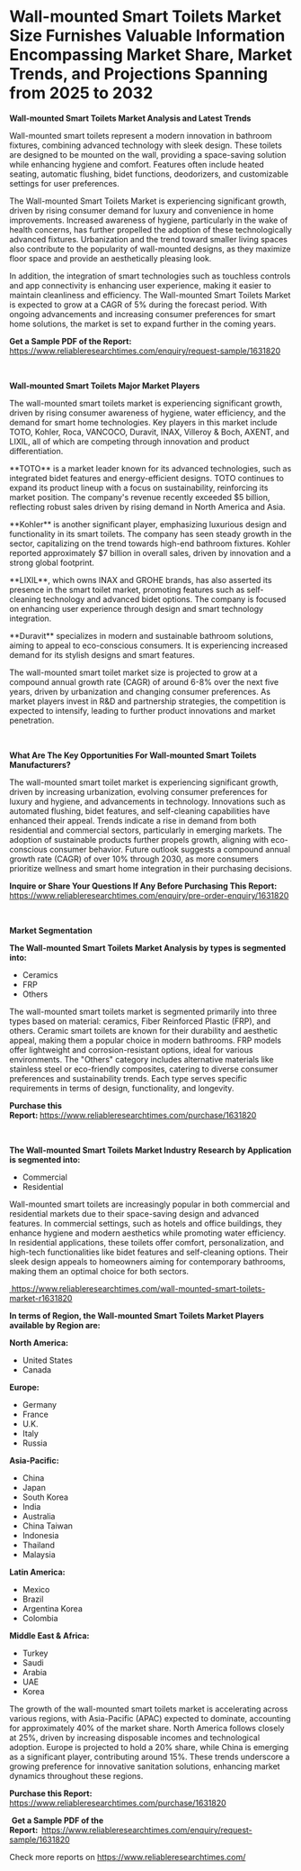 <p><h1>Wall-mounted Smart Toilets Market Size Furnishes Valuable Information Encompassing Market Share, Market Trends, and Projections Spanning from 2025 to 2032</h1></p><p><strong>Wall-mounted Smart Toilets Market Analysis and Latest Trends</strong></p>
<p><p>Wall-mounted smart toilets represent a modern innovation in bathroom fixtures, combining advanced technology with sleek design. These toilets are designed to be mounted on the wall, providing a space-saving solution while enhancing hygiene and comfort. Features often include heated seating, automatic flushing, bidet functions, deodorizers, and customizable settings for user preferences.</p><p>The Wall-mounted Smart Toilets Market is experiencing significant growth, driven by rising consumer demand for luxury and convenience in home improvements. Increased awareness of hygiene, particularly in the wake of health concerns, has further propelled the adoption of these technologically advanced fixtures. Urbanization and the trend toward smaller living spaces also contribute to the popularity of wall-mounted designs, as they maximize floor space and provide an aesthetically pleasing look.</p><p>In addition, the integration of smart technologies such as touchless controls and app connectivity is enhancing user experience, making it easier to maintain cleanliness and efficiency. The Wall-mounted Smart Toilets Market is expected to grow at a CAGR of 5% during the forecast period. With ongoing advancements and increasing consumer preferences for smart home solutions, the market is set to expand further in the coming years.</p></p>
<p><strong>Get a Sample PDF of the Report:&nbsp;</strong> <a href="https://www.reliableresearchtimes.com/enquiry/request-sample/1631820?utm_campaign=2199&utm_medium=2&utm_source=Github&utm_content=ia&utm_term=29032025&utm_id=wall-mounted-smart-toilets">https://www.reliableresearchtimes.com/enquiry/request-sample/1631820</a></p>
<p>&nbsp;</p>
<p><strong>Wall-mounted Smart Toilets Major Market Players</strong></p>
<p><p>The wall-mounted smart toilets market is experiencing significant growth, driven by rising consumer awareness of hygiene, water efficiency, and the demand for smart home technologies. Key players in this market include TOTO, Kohler, Roca, VANCOCO, Duravit, INAX, Villeroy & Boch, AXENT, and LIXIL, all of which are competing through innovation and product differentiation.</p><p>**TOTO** is a market leader known for its advanced technologies, such as integrated bidet features and energy-efficient designs. TOTO continues to expand its product lineup with a focus on sustainability, reinforcing its market position. The company's revenue recently exceeded $5 billion, reflecting robust sales driven by rising demand in North America and Asia.</p><p>**Kohler** is another significant player, emphasizing luxurious design and functionality in its smart toilets. The company has seen steady growth in the sector, capitalizing on the trend towards high-end bathroom fixtures. Kohler reported approximately $7 billion in overall sales, driven by innovation and a strong global footprint.</p><p>**LIXIL**, which owns INAX and GROHE brands, has also asserted its presence in the smart toilet market, promoting features such as self-cleaning technology and advanced bidet options. The company is focused on enhancing user experience through design and smart technology integration.</p><p>**Duravit** specializes in modern and sustainable bathroom solutions, aiming to appeal to eco-conscious consumers. It is experiencing increased demand for its stylish designs and smart features.</p><p>The wall-mounted smart toilet market size is projected to grow at a compound annual growth rate (CAGR) of around 6-8% over the next five years, driven by urbanization and changing consumer preferences. As market players invest in R&D and partnership strategies, the competition is expected to intensify, leading to further product innovations and market penetration.</p></p>
<p>&nbsp;</p>
<p><strong>What Are The Key Opportunities For Wall-mounted Smart Toilets Manufacturers?</strong></p>
<p><p>The wall-mounted smart toilet market is experiencing significant growth, driven by increasing urbanization, evolving consumer preferences for luxury and hygiene, and advancements in technology. Innovations such as automated flushing, bidet features, and self-cleaning capabilities have enhanced their appeal. Trends indicate a rise in demand from both residential and commercial sectors, particularly in emerging markets. The adoption of sustainable products further propels growth, aligning with eco-conscious consumer behavior. Future outlook suggests a compound annual growth rate (CAGR) of over 10% through 2030, as more consumers prioritize wellness and smart home integration in their purchasing decisions.</p></p>
<p><strong>Inquire or Share Your Questions If Any Before Purchasing This Report:</strong> <a href="https://www.reliableresearchtimes.com/enquiry/pre-order-enquiry/1631820?utm_campaign=2199&utm_medium=2&utm_source=Github&utm_content=ia&utm_term=29032025&utm_id=wall-mounted-smart-toilets">https://www.reliableresearchtimes.com/enquiry/pre-order-enquiry/1631820</a></p>
<p>&nbsp;</p>
<p><strong>Market Segmentation</strong></p>
<p><strong>The Wall-mounted Smart Toilets Market Analysis by types is segmented into:</strong></p>
<p><ul><li>Ceramics</li><li>FRP</li><li>Others</li></ul></p>
<p><p>The wall-mounted smart toilets market is segmented primarily into three types based on material: ceramics, Fiber Reinforced Plastic (FRP), and others. Ceramic smart toilets are known for their durability and aesthetic appeal, making them a popular choice in modern bathrooms. FRP models offer lightweight and corrosion-resistant options, ideal for various environments. The "Others" category includes alternative materials like stainless steel or eco-friendly composites, catering to diverse consumer preferences and sustainability trends. Each type serves specific requirements in terms of design, functionality, and longevity.</p></p>
<p><strong>Purchase this Report:&nbsp;</strong><a href="https://www.reliableresearchtimes.com/purchase/1631820?utm_campaign=2199&utm_medium=2&utm_source=Github&utm_content=ia&utm_term=29032025&utm_id=wall-mounted-smart-toilets">https://www.reliableresearchtimes.com/purchase/1631820</a></p>
<p>&nbsp;</p>
<p><strong>The Wall-mounted Smart Toilets Market Industry Research by Application is segmented into:</strong></p>
<p><ul><li>Commercial</li><li>Residential</li></ul></p>
<p><p>Wall-mounted smart toilets are increasingly popular in both commercial and residential markets due to their space-saving design and advanced features. In commercial settings, such as hotels and office buildings, they enhance hygiene and modern aesthetics while promoting water efficiency. In residential applications, these toilets offer comfort, personalization, and high-tech functionalities like bidet features and self-cleaning options. Their sleek design appeals to homeowners aiming for contemporary bathrooms, making them an optimal choice for both sectors.</p></p>
<p><a href="https://www.reliableresearchtimes.com/wall-mounted-smart-toilets-market-r1631820?utm_campaign=2199&utm_medium=2&utm_source=Github&utm_content=ia&utm_term=29032025&utm_id=wall-mounted-smart-toilets">&nbsp;https://www.reliableresearchtimes.com/wall-mounted-smart-toilets-market-r1631820</a></p>
<p><strong>In terms of Region, the Wall-mounted Smart Toilets Market Players available by Region are:</strong></p>
<p>
    <p> <strong> North America: </strong>
        <ul>
            <li>United States</li>
            <li>Canada</li>
        </ul>
        </p> 
    <p> <strong> Europe: </strong>
        <ul>
            <li>Germany</li>
            <li>France</li>
            <li>U.K.</li>
            <li>Italy</li>
            <li>Russia</li>
        </ul>
        </p> 
    <p> <strong> Asia-Pacific: </strong>
        <ul>
            <li>China</li>
            <li>Japan</li>
            <li>South Korea</li>
            <li>India</li>
            <li>Australia</li>
            <li>China Taiwan</li>
            <li>Indonesia</li>
            <li>Thailand</li>
            <li>Malaysia</li>
        </ul>
        </p> 
    <p> <strong> Latin America: </strong>
        <ul>
            <li>Mexico</li>
            <li>Brazil</li>
            <li>Argentina Korea</li>
            <li>Colombia</li>
        </ul>
        </p> 
    <p> <strong> Middle East & Africa: </strong>
        <ul>
            <li>Turkey</li>
            <li>Saudi</li>
            <li>Arabia</li>
            <li>UAE</li>
            <li>Korea</li>
        </ul>
    </p>
    </p>
<p><p>The growth of the wall-mounted smart toilets market is accelerating across various regions, with Asia-Pacific (APAC) expected to dominate, accounting for approximately 40% of the market share. North America follows closely at 25%, driven by increasing disposable incomes and technological adoption. Europe is projected to hold a 20% share, while China is emerging as a significant player, contributing around 15%. These trends underscore a growing preference for innovative sanitation solutions, enhancing market dynamics throughout these regions.</p></p>
<p><strong>Purchase this Report: </strong><a href="https://www.reliableresearchtimes.com/purchase/1631820?utm_campaign=2199&utm_medium=2&utm_source=Github&utm_content=ia&utm_term=29032025&utm_id=wall-mounted-smart-toilets">https://www.reliableresearchtimes.com/purchase/1631820</a></p>
<p>&nbsp;<strong>Get a Sample PDF of the Report:&nbsp;&nbsp;</strong><a href="https://www.reliableresearchtimes.com/enquiry/request-sample/1631820?utm_campaign=2199&utm_medium=2&utm_source=Github&utm_content=ia&utm_term=29032025&utm_id=wall-mounted-smart-toilets">https://www.reliableresearchtimes.com/enquiry/request-sample/1631820</a></p>
<p><strong></strong></p>
<p>Check more reports on <a href="https://www.reliableresearchtimes.com/?utm_campaign=2199&utm_medium=2&utm_source=Github&utm_content=ia&utm_term=29032025&utm_id=wall-mounted-smart-toilets">https://www.reliableresearchtimes.com/</a></p>